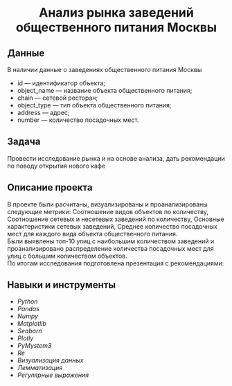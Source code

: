 <h1><center> Анализ рынка заведений общественного питания Москвы </center></h1> 


## Данные
В наличии данные  о заведениях общественного питания Москвы

- id — идентификатор объекта;
- object_name — название объекта общественного питания;
- chain — сетевой ресторан;
- object_type — тип объекта общественного питания;
- address — адрес;
- number — количество посадочных мест.


## Задача
Провести исследование рынка и на основе анализа, дать рекомендации по поводу открытия нового кафе
## Описание проекта
В проекте были расчитаны, визуализированы и проанализированы следующие метрики: Cоотношение видов объектов по количеству, Cоотношение сетевых и несетевых заведений по количеству, Основные характеристики сетевых заведений, Cреднее количество посадочных мест для каждого вида объекта общественного питания.<br>
Были выявлены топ-10 улиц с наибольшим количеством заведений и проанализировано распределение количества посадочных мест для улиц с большим количеством объектов.<br>
По итогам исследования подготовлена презентация с рекомендациями:

## Навыки и инструменты
-	*Python*
-	*Pandas*
-	*Numpy*
-  *Matplotlib*
- *Seaborn*
-  *Plotly*
-  *PyMystem3*
- *Re*
- *Визуализация данных*
-  *Лемматизация*
- *Регулярные выражения*
